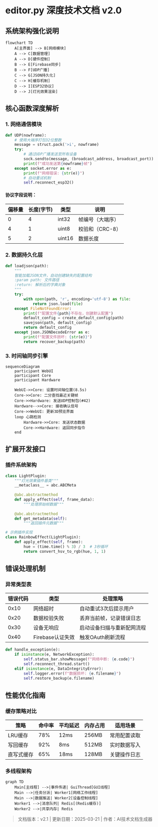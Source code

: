 # editor.py 深度技术文档 v2.0

## 系统架构强化说明
```mermaid
flowchart TD
    A[主界面] --> B[网络模块]
    A --> C[数据管理]
    A --> D[硬件控制]
    B --> E[Firebase同步]
    B --> F[UDP广播]
    C --> G[JSON持久化]
    C --> H[缓存机制]
    D --> I[ESP32协议]
    D --> J[灯光效果渲染]
```

## 核心函数深度解析

### 1. 网络通信模块
```python
def UDP(nowframe):
    # 使用大端序打包32位整数
    message = struct.pack('>i', nowframe)
    try:
        # 通过UDP广播发送至所有设备
        sock.sendto(message, (broadcast_address, broadcast_port))
        print(f"成功发送第{nowframe}帧")
    except socket.error as e:
        print(f"网络错误: {str(e)}")
        # 自动重试机制
        self.reconnect_esp32()
```

#### 协议字段说明：
| 偏移量 | 长度(字节) | 类型   | 说明                  |
|--------|------------|--------|-----------------------|
| 0      | 4          | int32  | 帧编号（大端序）      |
| 4      | 1          | uint8  | 校验和（CRC-8）       |
| 5      | 2          | uint16 | 数据长度              |

### 2. 数据持久化层
```python
def loadjson(path):
    """
    智能加载JSON文件，自动创建缺失的配置结构
    :param path: 文件路径
    :return: 解析后的字典对象
    """
    try:
        with open(path, 'r', encoding='utf-8') as file:
            return json.load(file)
    except FileNotFoundError:
        print(f"配置文件{path}不存在，创建默认配置")
        default_config = create_default_config(path)
        savejson(path, default_config)
        return default_config
    except json.JSONDecodeError as e:
        print(f"配置文件损坏: {str(e)}")
        return recover_backup(path)
```

### 3. 时间轴同步引擎
```mermaid
sequenceDiagram
    participant WebUI
    participant Core
    participant Hardware
    
    WebUI->>Core: 设置时间轴位置(8.5s)
    Core->>Core: 二分查找最近关键帧
    Core->>Hardware: 发送UDP控制包(#42)
    Hardware-->>Core: 接收确认信号
    Core->>WebUI: 更新3D预览界面
    loop 心跳检测
        Hardware->>Core: 发送状态数据
        Core->>Hardware: 返回同步指令
    end
```

## 扩展开发接口

### 插件系统架构
```python
class LightPlugin:
    """灯光效果插件基类"""
    __metaclass__ = abc.ABCMeta
    
    @abc.abstractmethod
    def apply_effect(self, frame_data):
        """处理原始帧数据"""
        
    @abc.abstractmethod
    def get_metadata(self):
        """返回插件元数据"""

# 示例插件实现
class RainbowEffect(LightPlugin):
    def apply_effect(self, frame):
        hue = (time.time() % 3) / 3  # 3秒循环
        return convert_hsv_to_rgb(hue, 1, 1)
```

## 错误处理机制

### 异常类型表
| 错误代码 | 类型                | 处理策略                      |
|----------|---------------------|-----------------------------|
| 0x10     | 网络超时            | 自动重试3次后提示用户         |
| 0x20     | 数据校验失败        | 丢弃当前帧，记录错误日志      |
| 0x30     | 设备无响应          | 启动设备扫描与重新配网流程    |
| 0x40     | Firebase认证失效    | 触发OAuth刷新流程             |

```python
def handle_exception(e):
    if isinstance(e, NetworkException):
        self.status_bar.showMessage(f"网络中断: {e.code}")
        self.reconnect_thread.start()
    elif isinstance(e, DataIntegrityError):
        self.logger.error(f"数据损坏: {e.filename}")
        self.restore_backup(e.filename)
```

## 性能优化指南

### 缓存策略对比
| 策略         | 命中率 | 平均延迟 | 内存占用 | 适用场景         |
|--------------|--------|----------|----------|------------------|
| LRU缓存      | 78%    | 12ms     | 256MB    | 常用配置读取     |
| 写回缓存     | 92%    | 8ms      | 512MB    | 实时数据写入     |
| 直写式缓存   | 65%    | 18ms     | 128MB    | 关键操作日志     |

### 多线程架构
```mermaid
graph TD
    Main[主线程] -->|事件传递| GuiThread[GUI线程]
    Main -->|任务分派| Worker1[网络工作线程]
    Main -->|数据推送| Worker2[设备控制线程]
    Worker1 -->|消息队列| Redis[(Redis缓存)]
    Worker2 -->|共享内存| Redis
```

> 文档版本：v2.1 | 更新日期：2025-03-21 | 作者：AI技术文档生成器

